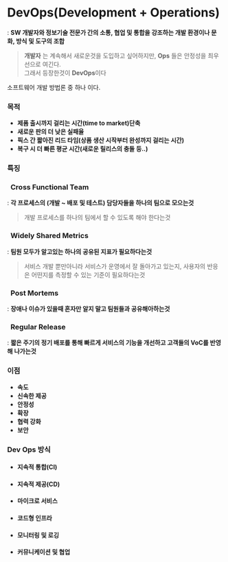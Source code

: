 # DevOps(Development + Operations)
: **SW 개발자와 정보기술 전문가 간의 소통, 협업 및 통합을 강조하는 개발 환경이나 문화, 방식 및 도구의 조합** 
> **개발자** 는 계속해서 새로운것을 도입하고 싶어하지만, **Ops** 들은 안정성을 최우선으로 여긴다.  
>그래서 등장한것이 **DevOps**이다  

소프트웨어 개발 방법론 중 하나 이다.

### 목적
- **제품 출시까지 걸리는 시간(time to market)단축**
- **새로운 판의 더 낮은 실패율**
- **픽스 간 짧아진 리드 타임(상품 생산 시작부터 완성까지 걸리는 시간)**
- **복구 시 더 빠른 평균 시간(새로운 릴리스의 충돌 등..)**

### 특징
### &nbsp; Cross Functional Team
: **각 프로세스의 (개발 ~ 배포 및 테스트) 담당자들을 하나의 팀으로 모으는것**
> 개발 프로세스를 하나의 팀에서 할 수 있도록 해야 한다는것
### &nbsp; Widely Shared Metrics
: **팀원 모두가 알고있는 하나의 공유된 지표가 필요하다는것**
> 서비스 개발 뿐만아니라 서비스가 운영에서 잘 돌아가고 있는지, 사용자의 반응은 어떤지를 측정할 수 있는 기준이 필요하다는것
### &nbsp; Post Mortems
: **장애나 이슈가 있을때 혼자만 알지 말고 팀원들과 공유해아하는것**
### &nbsp; Regular Release
: **짧은 주기의 정기 배포를 통해 빠르게 서비스의 기능을 개선하고 고객들의 VoC를 반영해 나가는것**

### 이점
- **속도**
- **신속한 제공**
- **안정성**
- **확장**
- **협력 강화**
- **보안**

### Dev Ops 방식
- #### 지속적 통합(CI)
- #### 지속적 제공(CD)
- #### 마이크로 서비스
- #### 코드형 인프라
- #### 모니터링 및 로깅
- #### 커뮤니케이션 및 협업